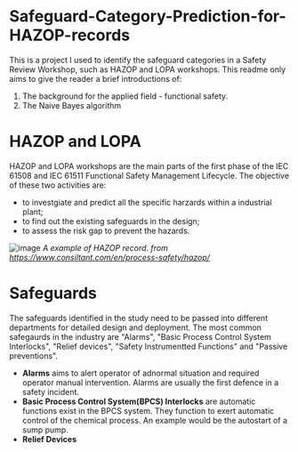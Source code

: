 # Safeguard-Category-Prediction-for-HAZOP-records
This is a project I used to identify the safeguard categories in a Safety Review Workshop, such as HAZOP and LOPA workshops. 
This readme only aims to give the reader a brief introductions of:
1. The background for the applied field - functional safety.
2. The Naive Bayes algorithm


# HAZOP and LOPA
HAZOP and LOPA workshops are the main parts of the first phase of the IEC 61508 and IEC 61511 Functional Safety Management Lifecycle. The objective of these two activities are:
- to investgiate and predict all the specific harzards within a industrial plant;
- to find out the existing safeguards in the design;
- to assess the risk gap to prevent the hazards.

![image](https://user-images.githubusercontent.com/107201347/212220837-bb79a9d3-b008-4b88-b4be-082767fb6b85.png)
*A example of HAZOP record. from https://www.consiltant.com/en/process-safety/hazop/*

# Safeguards
The safeguards identified in the study need to be passed into different departments for detailed design and deployment. 
The most common safegaurds in the industry are "Alarms", "Basic Process Control System Interlocks", "Relief devices", "Safety Instrumentted Functions" and "Passive preventions".
- **Alarms** aims to alert operator of adnormal situation and required operator manual intervention. Alarms are usually the first defence in a safety incident. 
- **Basic Process Control System(BPCS) Interlocks** are automatic functions exist in the BPCS system. They function to exert automatic control of the chemical process. An example would be the autostart of a sump pump.
- **Relief Devices** 


